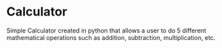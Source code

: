 # Calculator
Simple Calculator created in python that allows a user to do 5 different mathematical operations such as addition, subtraction, multiplication, etc.
